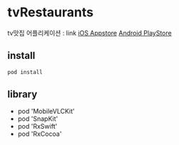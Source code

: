 # tvRestaurants

tv맛집 어플리케이션
 : link
[iOS Appstore](https://google.com, "appstore link")
[Android PlayStore](https://google.com, "google play store link")

## install

```sh
pod install
```

## library
-  pod 'MobileVLCKit'
-  pod 'SnapKit'
-  pod 'RxSwift'
-  pod 'RxCocoa'
